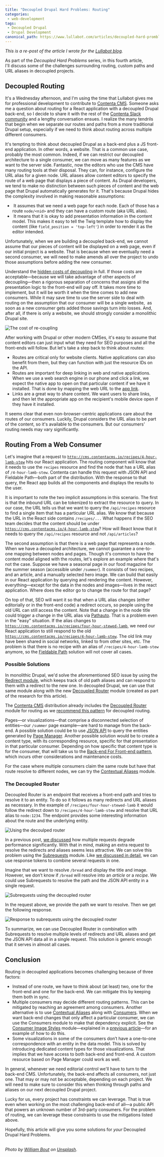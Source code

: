 ```yaml
---
title: "Decoupled Drupal Hard Problems: Routing"
categories:
 - web-development
tags:
 - Decoupled Drupal
 - Drupal Development
canonical_path: https://www.lullabot.com/articles/decoupled-hard-promblems-routing
---
```

_This is a re-post of the article I wrote for the [Lullabot blog](https://www.lullabot.com/articles/decoupled-hard-promblems-routing)._

As part of the <em>Decoupled Hard Problems</em> series, in this fourth article, I'll&nbsp;discuss some of the challenges surrounding routing, custom paths and URL aliases in decoupled projects.&nbsp;
<!-- more -->
<h2>Decoupled Routing</h2>

It's a Wednesday afternoon, and I'm using the time that Lullabot gives me for professional development to contribute to <a href="http://contentacms.org">Contenta CMS</a>. Someone asks me a question about routing for a React application with a decoupled Drupal back-end, so I decide to share it with the rest of the <a href="http://drupalslack.herokuapp.com">Contenta Slack community</a> and a lengthy conversation ensues. I realize the many tendrils that begin when we separate our routes and paths from a more traditional Drupal setup, especially if we need to think about routing across multiple different consumers.&nbsp;

It's tempting to think about decoupled Drupal as a back-end plus a JS front-end application. In other words, a website. That is a common use case, probably the most common. Indeed, if we can restrict our decoupled architecture to a single consumer, we can move as many features as we want to the server side. Fantastic, now the editors who use the CMS have many routing tools at their disposal. They can, for instance, configure the URL alias for a given node. URL aliases allow content editors to specify the route of a web page that displays a piece of content. As Drupal developers, we tend to make no distinction between such pieces of content and the web page that Drupal automatically generates for it. That's because Drupal hides the complexity involved in making reasonable assumptions:

<ul>
	<li>&nbsp;It assumes that we need a web page for each node. Each of those has a route <code>node/&lt;nid&gt;</code> and they can have a custom route (aka URL alias).</li>
	<li>&nbsp;It means that it is okay to add presentation information in the content model. This makes it easy to tell the Twig template how to display the content (like <code>field_position = 'top-left'</code>) in order to render it as the editor intended.</li>
</ul>

Unfortunately, when we are building a decoupled back-end, we cannot assume that our pieces of content will be displayed on a web page, even if our initial project is a website. That is because when we eventually need a second consumer, we will need to make amends all over the project to undo those assumptions before adding the new consumer.

Understand the <a href="/node/1587">hidden costs of decoupling</a> in full. If those costs are acceptable—because we will take advantage of other aspects of decoupling—then a rigorous separation of concerns that assigns all the presentation logic to the front-end will pay off. It takes more time to implement, but it will be worth it when the time comes to add new consumers. While it may save time to use the server side to deal with routing on the assumption that our consumer will be a single website,&nbsp;&nbsp;as soon as a new consumer gets added those savings turn into losses.&nbsp;And, after all, if there is only a website, we should strongly consider a monolithic Drupal site.

![The cost of re-coupling](/assets/images/cost-of-recoupling.png)

After working with Drupal or other modern CMSes, it's easy to assume that content editors can just input what they need for SEO purposes and all the front-ends will follow. But let's take a step back to think about routes:

<ul>
	<li>Routes are critical only for website clients. Native applications can also benefit from them, but they can function with just the resource IDs on the API.</li>
	<li>Routes are important for deep linking in web and native applications. When we use a web search engine in our phone and click a link, we expect the native app to open on that particular content if we have it installed. That is done by mapping the web URL to the <a href="https://www.drupal.org/project/app_link">app link</a>.</li>
	<li>Links are a great way to share content. We want users to share links, and then let the appropriate app on the recipient's mobile device open if they have it installed.</li>
</ul>

It seems clear that even non-browser-centric applications care about the routes of our consumers. Luckily, Drupal considers the URL alias to be part of the content, so it's available to the consumers. But our consumers' routing needs may vary significantly.

<h2>Routing From a Web Consumer</h2>

Let's imagine that a request to <code>http://cms.contentacms.io/recipes/4-hour-lamb-stew</code> hits our React application. The routing component will know that it needs to use the <code>recipes</code> resource and find the node that has a URL alias of <code>/4-hour-lamb-stew</code>. Contenta can handle this request with&nbsp;JSON API and Fieldable Path—both part of the distribution. With the response to that query, the React app builds all the components and displays the results to the user.

It is important to note the two implicit assumptions in this scenario. The first is that the inbound URL can be tokenized to extract the resource to query. In our case, the URL tells us that we want to query the <code>/api/recipes</code> resource to find a single item that has a particular URL alias. We know that because the URL in the React side contains <code>/recipes/...</code> What happens if the SEO team decides that the content should be under <code>https://cms.contentacms.io/4-hour-lamb-stew</code>? How will React know that it needs to query the <code>/api/recipes</code> resource and not <code>/api/articles</code>?

The second assumption is that there is a web page that represents a node. When we have a decoupled architecture, we cannot guarantee a one-to-one mapping between nodes and pages. Though it's&nbsp;common to have the content model aligned with the routes, let's explore an example where that's not the case. Suppose we have a seasonal page in our food magazine for the summer season (accessible under <code>/summer</code>). It consists of two recipes, and an article, and a manually selected hero image. We can build that easily in our React application by querying and rendering the content. However, everything—except for the data in the nodes and images—lives in the react application. Where does the editor go to change the route for that page?

On top of that, SEO will want it so that when a URL alias changes (either editorially or in the front-end code) a redirect occurs, so people using the old URL can still access the content. Note that a change in the node title could trigger a change in the URL alias via <a href="https://www.drupal.org/project/pathauto">Pathauto</a>. That is a problem even in the "easy" situation. If the alias changes to <code>https://cms.contentacms.io/recipes/four-hour-stewed-lamb</code>, we need&nbsp;our React application to still respond to the old <code>https://cms.contentacms.io/recipes/4-hour-lamb-stew</code>. The old link may have been shared in social networks, linked to from other sites, etc. The problem is that there is no recipe with an alias of <code>/recipes/4-hour-lamb-stew</code> anymore, so the <a href="https://www.drupal.org/project/fieldable_path">Fieldable Path</a> solution will not cover all cases.

<h3>Possible Solutions</h3>

In monolithic Drupal, we'd solve the aforementioned SEO issue by using the <a href="https://www.drupal.org/project/redirect">Redirect module</a>, which keeps track of old path aliases and can respond to them with a redirect to the new one. In decoupled Drupal, we can use that same module along with the new <a href="https://www.drupal.org/project/decoupled_router">Decoupled Router</a>&nbsp;module (created as part of the research for this article).

The <a href="https://www.contentacms.org">Contenta CMS</a> distribution already includes the <a href="https://www.drupal.org/project/decoupled_router">Decoupled Router</a> module for routing as we <a href="https://github.com/contentacms/contenta_jsonapi/issues/212">recommend this pattern</a> for decoupled routing.

Pages—or visualizations—that comprise a disconnected selection of entities—our&nbsp;<code>/summer</code> page example—are hard to manage from the back-end. A possible solution could be to use <a href="https://www.drupal.org/project/jsonapi">JSON API</a> to query the entities generated by <a href="https://www.drupal.org/project/page_manager">Page Manager</a>. Another possible solution would be to create a content type, with its corresponding resource, specific for that presentation in that particular consumer. Depending on how specific that content type is for the consumer, that will take us to the <a href="http://philcalcado.com/2015/09/18/the_back_end_for_front_end_pattern_bff.html">Back-end For Front-end pattern</a>, which incurs other considerations and maintenance costs.

For the case where multiple consumers claim the same route but have that route resolve to different nodes, we can try the <a href="https://github.com/pmelab/contextual_aliases">Contextual Aliases</a> module.

<h3>The Decoupled Router</h3>

Decoupled Router is an endpoint that receives a front-end path and tries to resolve it to an entity. To do so it follows as many redirects and URL aliases as necessary. In the example of <code>/recipes/four-hour-stewed-lamb</code> it would follow the redirect down to <code>/recipes/4-hour-lamb-stew</code> and resolve that URL alias to <code>node:1234</code>. The endpoint provides some interesting information about the route and the underlying entity.

![Using the decoulped router](/assets/images/decoupled-router-example.png)

In a previous post, <a href="/node/1456">we discussed</a> how multiple requests degrade performance significantly. With that in mind, making an extra request to resolve the redirects and aliases seems less attractive. We can solve this problem using the <a href="https://www.drupal.org/project/subrequests">Subrequests</a> module. Like <a href="/node/1614">we discussed in detail</a>, we can use response tokens to combine several requests in one.

Imagine that we want to resolve <code>/bread</code> and display the title and image. However, we don’t know if <code>/bread</code> will resolve into an <em>article</em> or a <em>recipe</em>. We could use Subrequests to resolve the path and the JSON API entity in a single request.

![Subrequests using the decoupled router](/assets/images/2017-11-26_15-32-14.png)

In the request above, we provide the path we want to resolve. Then we get the following response.

![Response to subrequests using the decoupled router](/assets/images/2017-11-26_15-33-01.png)

To summarize, we can use Decoupled Router in combination with Subrequests to resolve multiple levels of redirects and URL aliases and get the JSON API data all in a single request. This solution is generic enough that it serves in almost all cases.

<h2>Conclusion</h2>

Routing in decoupled applications becomes challenging because of three factors:

<ul>
	<li>Instead of one route, we have to think about (at least) two, one for the front-end and one for the back-end. We can mitigate this by keeping them both in sync.</li>
	<li>Multiple consumers may decide different routing patterns. This can be mitigated by reaching an agreement among consumers. Another alternative is to use <a href="https://github.com/pmelab/contextual_aliases">Contextual Aliases</a> along with <a href="https://drupal.org/project/consumers">Consumers</a>. When we want back-end changes that only affect a particular consumer, we can use the Consumers module to make that dependency explicit. See the <a href="https://www.drupal.org/project/consumer_image_styles">Consumer Image Styles</a> module—explained in a <a href="/node/1631">previous article</a>—for an example of how to do this.</li>
	<li>Some visualizations in some of the consumers don’t have a one-to-one correspondence with an entity in the data model. This is solved by introducing dedicated content types for those visualizations. That implies that we have access to both back-end and front-end. A custom resource based on Page Manager could work as well.</li>
</ul>

In general, whenever we need editorial control we'll have to turn to the back-end CMS. Unfortunately, the back-end affects all consumers, not just one. That may or may not be acceptable, depending on each project. We will need to make sure to consider this when thinking through paths and aliases on our next decoupled Drupal project.

Lucky for us, every project has constraints we can leverage. That is true even when working on the most challenging back-end of all—a public API that powers an unknown number of 3rd-party consumers. For the problem of routing, we can leverage these constraints to use the mitigations listed above.

Hopefully, this article will give you some solutions for <em>your</em> Decoupled Drupal Hard Problems.

<br />
<em>Photo by <a href="https://unsplash.com/photos/RkJF2BMrLJc?utm_source=unsplash&amp;utm_medium=referral&amp;utm_content=creditCopyText">William Bout</a> on <a href="https://unsplash.com/?utm_source=unsplash&amp;utm_medium=referral&amp;utm_content=creditCopyText">Unsplash</a></em>.
